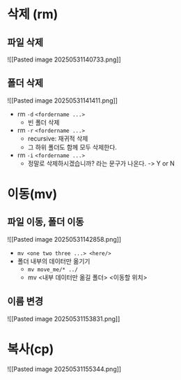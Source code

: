 # 삭제 (rm)
## 파일 삭제

![[Pasted image 20250531140733.png]]

## 폴더 삭제
![[Pasted image 20250531141411.png]]

- rm `-d` `<fordername ...>`
	- 빈 폴더 삭제
- rm `-r` `<fordername ...>`
	- recursive: 재귀적 삭제
	- 그 하위 폴더도 함께 모두 삭제한다.
- rm `-i` `<fordername ...>`
	- 정말로 삭제하시겠습니까? 라는 문구가 나온다. -> Y or N

# 이동(mv)

## 파일 이동, 폴더 이동
![[Pasted image 20250531142858.png]]
- `mv <one two three ...> <here/>`
- 폴더 내부의 데이터만 옮기기
	- `mv move_me/* ../`
	- mv <내부 데이터만 옮길 폴더> <이동할 위치>


## 이름 변경
![[Pasted image 20250531153831.png]]



# 복사(cp)
![[Pasted image 20250531155344.png]]